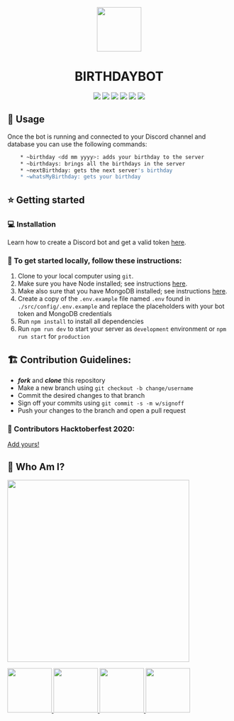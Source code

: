 <p align="center"><img src="https://i.pinimg.com/originals/85/d9/7a/85d97a0109c25bd85cdba0be2978e6dc.jpg" width="100" height="100" /></p>

<h1 align="center">BIRTHDAYBOT</h1>

<p align="center">
  <a href="https://github.com/tomassirio/BirthdayBot/graphs/contributors"><img src="https://img.shields.io/github/contributors-anon/tomassirio/BirthdayBot"></a>
  <a href="https://github.com/tomassirio/BirthdayBot/issues"><img src="https://img.shields.io/github/issues/tomassirio/BirthdayBot"></a>
  <a href="https://github.com/tomassirio/BirthdayBot/network/members"><img src="https://img.shields.io/github/forks/tomassirio/BirthdayBot"></a>
  <a href="https://img.shields.io/github/stars/tomassirio/BirthdayBot"><img src="https://img.shields.io/github/stars/tomassirio/BirthdayBot"></a>
  <a href="https://img.shields.io/github/license/tomassirio/BirthdayBot"><img src="https://img.shields.io/github/license/tomassirio/BirthdayBot"></a>
  <a href="https://img.shields.io/badge/Hacktoberfest-red"><img src="https://img.shields.io/badge/Hacktoberfest-red"></a>
</p>

## :battery: Usage

Once the bot is running and connected to your Discord channel and database
you can use the following commands:

```sh
    * ~birthday <dd mm yyyy>: adds your birthday to the server
    * ~birthdays: brings all the birthdays in the server
    * ~nextBirthday: gets the next server's birthday
    * ~whatsMyBirthday: gets your birthday
```

## :star: Getting started

### :computer: Installation

Learn how to create a Discord bot and get a valid token [here](https://github.com/reactiflux/discord-irc/wiki/Creating-a-discord-bot-&-getting-a-token).

### :floppy_disk: To get started locally, follow these instructions:

1.  Clone to your local computer using `git`.
2.  Make sure you have Node installed; see instructions [here](https://nodejs.org/en/download/).
3.  Make also sure that you have MongoDB installed; see instructions [here](https://docs.mongodb.com/manual/installation/).
4.  Create a copy of the `.env.example` file named `.env` found in `./src/config/.env.example` and replace the placeholders with your bot token and MongoDB credentials
5.  Run `npm install` to install all dependencies
6.  Run `npm run dev` to start your server as `development` environment or `npm run start` for `production`


## :building_construction: Contribution Guidelines:

-   **_fork_** and **_clone_** this repository
-   Make a new branch using `git checkout -b change/username`
-   Commit the desired changes to that branch
-   Sign off your commits using `git commit -s -m w/signoff`
-   Push your changes to the branch and open a pull request

### :jack_o_lantern: Contributors Hacktoberfest 2020:

<!-- readme: contributors -end -->

[Add yours!](./CONTRIBUTING.md)

## :bust_in_silhouette: Who Am I?

<img src="https://media.discordapp.net/attachments/763140054825697301/763681938652528690/logo-design-branding-logo-tool-open-electronic-1-5f7ed02bc8247.png?width=468&height=468" width="410" height="410" /></p>

  <a href="mailto:tomassirio@gmail.com?Subject=Tomas%20You%20Are%20Amazing!">
      <img src="https://cdn2.downdetector.com/static/uploads/logo/image21.png" width="100"; height="100"/>
  </a>
  <a href="linkedin.com/in/tomassirio">
      <img src="https://encrypted-tbn0.gstatic.com/images?q=tbn%3AANd9GcT6lpesO6pwpEcg_vPih50fcYPqy4F0Y_xw5Q&usqp=CAU" width="100"; height="100"/>
  </a>
  <a href="https://discord.gg/59YjSZ">
      <img src="https://www.net-aware.org.uk/siteassets/images-and-icons/application-icons/app-icons-discord.png?w=585&scale=down" width="100"; height="100"/>
  </a>
  <a href="https://www.buymeacoffee.com/tomassirio1">
      <img src="https://i.pinimg.com/originals/60/fd/e8/60fde811b6be57094e0abc69d9c2622a.jpg" width="100"; height="100"/>
  </a>
